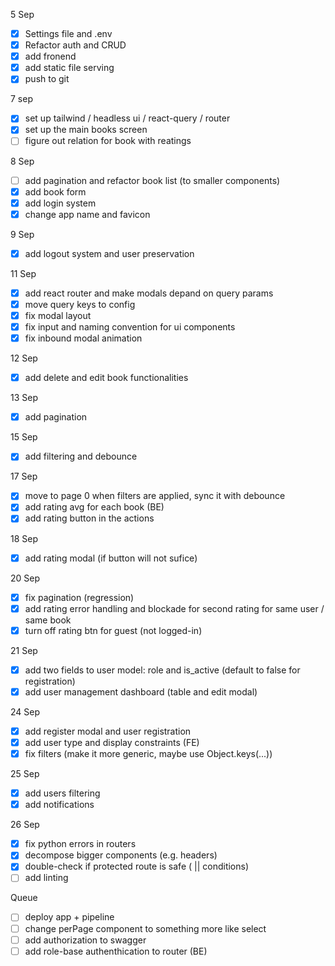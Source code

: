 5 Sep

- [x] Settings file and .env
- [x] Refactor auth and CRUD
- [x] add fronend
- [x] add static file serving
- [x] push to git

7 sep

- [x] set up tailwind / headless ui / react-query / router
- [x] set up the main books screen
- [ ] figure out relation for book with reatings

8 Sep

- [ ] add pagination and refactor book list (to smaller components)
- [x] add book form
- [x] add login system
- [x] change app name and favicon

9 Sep

- [x] add logout system and user preservation

11 Sep

- [x] add react router and make modals depand on query params
- [x] move query keys to config
- [x] fix modal layout
- [x] fix input and naming convention for ui components
- [x] fix inbound modal animation

12 Sep

- [x] add delete and edit book functionalities

13 Sep

- [x] add pagination

15 Sep

- [x] add filtering and debounce

17 Sep

- [x] move to page 0 when filters are applied, sync it with debounce
- [x] add rating avg for each book (BE)
- [x] add rating button in the actions

18 Sep

- [x] add rating modal (if button will not sufice)

20 Sep

- [x] fix pagination (regression)
- [x] add rating error handling and blockade for second rating for same user / same book
- [x] turn off rating btn for guest (not logged-in)

21 Sep
- [x] add two fields to user model: role and is_active (default to false for registration)
- [x] add user management dashboard (table and edit modal)

24 Sep

- [x] add register modal and user registration
- [x] add user type and display constraints (FE)
- [x] fix filters (make it more generic, maybe use Object.keys(...))

25 Sep

- [x] add users filtering
- [x] add notifications

26 Sep
- [x] fix python errors in routers
- [x] decompose bigger components (e.g. headers)
- [x] double-check if protected route is safe ( || conditions)
- [ ] add linting

Queue

- [ ] deploy app + pipeline
- [ ] change perPage component to something more like select
- [ ] add authorization to swagger
- [ ] add role-base authenthication to router (BE)
